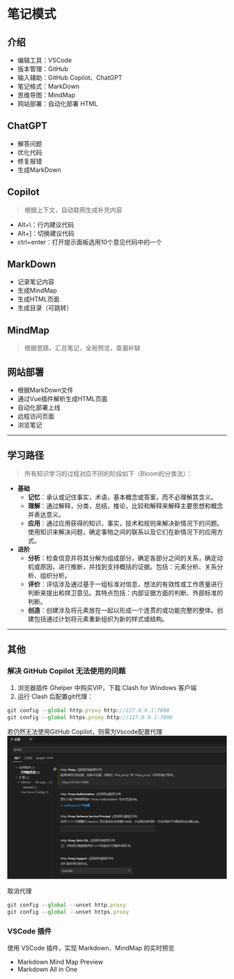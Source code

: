 # 笔记模式

## 介绍

- 编辑工具：VSCode
- 版本管理：GitHub
- 输入辅助：GitHub Copilot、ChatGPT
- 笔记格式：MarkDown
- 思维导图：MindMap
- 网站部署：自动化部署 HTML

## ChatGPT

- 解答问题
- 优化代码
- 修复报错
- 生成MarkDown

## Copilot

> 根据上下文，自动联网生成补充内容

- Alt+\：行内建议代码
- Alt+]：切换建议代码
- ctrl+enter：打开提示面板选用10个意见代码中的一个

## MarkDown

- 记录笔记内容
- 生成MindMap
- 生成HTML页面
- 生成目录（可跳转）

## MindMap

> 根据思路，汇总笔记，全局预览，查漏补缺

## 网站部署

- 根据MarkDown文件
- 通过Vue插件解析生成HTML页面
- 自动化部署上线
- 远程访问页面
- 浏览笔记

---

## 学习路径

> 所有知识学习的过程对应不同的阶段如下（Bloom的分类法）：

- **基础**
  - **记忆**：承认或记住事实，术语，基本概念或答案，而不必理解其含义。
  - **理解**：通过解释，分类，总结，推论，比较和解释来解释主要思想和概念并表达意义。
  - **应用**：通过应用获得的知识，事实，技术和规则来解决新情况下的问题。使用知识来解决问题，确定事物之间的联系以及它们在新情况下的应用方式。
- **进阶**
  - **分析**：检查信息并将其分解为组成部分，确定各部分之间的关系，确定动机或原因，进行推断，并找到支持概括的证据。包括：元素分析、关系分析、组织分析。
  - **评价**：评估涉及通过基于一组标准对信息，想法的有效性或工作质量进行判断来提出和捍卫意见。其特点包括：内部证据方面的判断、外部标准的判断。
  - **创造**：创建涉及将元素放在一起以形成一个连贯的或功能完整的整体。创建包括通过计划将元素重新组织为新的样式或结构。

---

## 其他

### 解决 GitHub Copilot 无法使用的问题

1. 浏览器插件 Ghelper 中购买VIP，下载 Clash for Windows 客户端
2. 运行 Clash 后配置git代理：

``` JavaScript
git config --global http.proxy http://127.0.0.1:7890
git config --global https.proxy http://127.0.0.1:7890
```

若仍然无法使用GitHub Copilot，则需为Vscode配置代理
![配置代理](./images/setting.png)

取消代理

``` JavaScript
git config --global --unset http.proxy
git config --global --unset https.proxy
```

### VSCode 插件

使用 VSCode 插件，实现 Markdown、MindMap 的实时预览

- Markdown Mind Map Preview
- Markdown All in One
